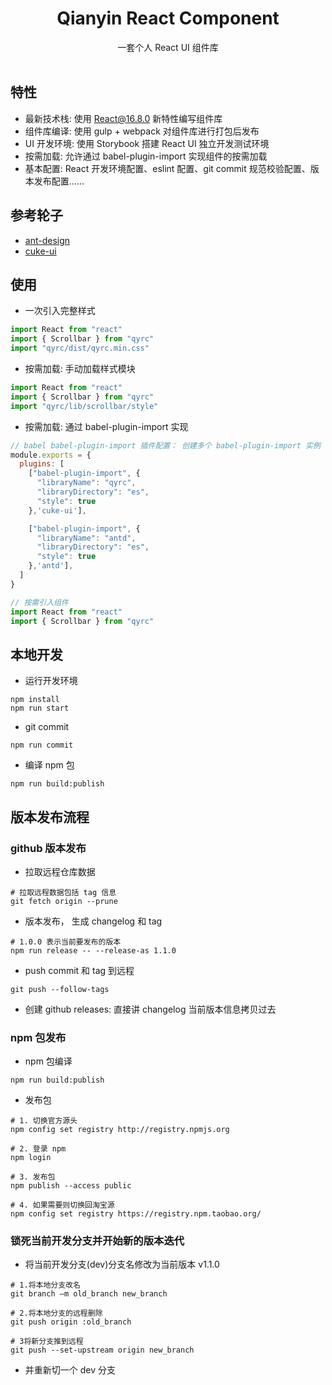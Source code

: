 <h1 align="center">Qianyin React Component</h1>

<div align="center">
  一套个人 React UI 组件库
  <br/><br/>
</div>

## 特性

- 最新技术栈: 使用 React@16.8.0 新特性编写组件库
- 组件库编译: 使用 gulp + webpack 对组件库进行打包后发布
- UI 开发环境: 使用 Storybook 搭建 React UI 独立开发测试环境
- 按需加载: 允许通过 babel-plugin-import 实现组件的按需加载
- 基本配置: React 开发环境配置、eslint 配置、git commit 规范校验配置、版本发布配置......

## 参考轮子

- [ant-design](https://github.com/ant-design/ant-design)
- [cuke-ui](https://github.com/cuke-ui/cuke-ui)

## 使用

- 一次引入完整样式

```js
import React from "react"
import { Scrollbar } from "qyrc"
import "qyrc/dist/qyrc.min.css"
```

- 按需加载: 手动加载样式模块

```js
import React from "react"
import { Scrollbar } from "qyrc"
import "qyrc/lib/scrollbar/style"
```

- 按需加载: 通过 babel-plugin-import 实现

```js
// babel babel-plugin-import 插件配置： 创建多个 babel-plugin-import 实例
module.exports = {
  plugins: [
    ["babel-plugin-import", {
      "libraryName": "qyrc",
      "libraryDirectory": "es",
      "style": true
    },'cuke-ui'],

    ["babel-plugin-import", {
      "libraryName": "antd",
      "libraryDirectory": "es",
      "style": true
    },'antd'],
  ]
}
```

```js
// 按需引入组件
import React from "react"
import { Scrollbar } from "qyrc"
```

## 本地开发

- 运行开发环境

```shell
npm install
npm run start
```

- git commit

```shell
npm run commit
```

- 编译 npm 包

```shell
npm run build:publish
```

## 版本发布流程

### github 版本发布

- 拉取远程仓库数据

```shell
# 拉取远程数据包括 tag 信息
git fetch origin --prune
```

- 版本发布， 生成 changelog 和  tag

```shell
# 1.0.0 表示当前要发布的版本
npm run release -- --release-as 1.1.0
```

- push commit 和 tag 到远程

```shell
git push --follow-tags
```

- 创建 github releases: 直接讲 changelog 当前版本信息拷贝过去

### npm 包发布

- npm 包编译

```shell
npm run build:publish
```

- 发布包

```shell
# 1. 切换官方源头
npm config set registry http://registry.npmjs.org

# 2. 登录 npm
npm login

# 3. 发布包
npm publish --access public

# 4. 如果需要则切换回淘宝源
npm config set registry https://registry.npm.taobao.org/
```

### 锁死当前开发分支并开始新的版本迭代

- 将当前开发分支(dev)分支名修改为当前版本 v1.1.0

```shell
# 1.将本地分支改名
git branch –m old_branch new_branch

# 2.将本地分支的远程删除
git push origin :old_branch

# 3将新分支推到远程
git push --set-upstream origin new_branch
```

- 并重新切一个 dev 分支
